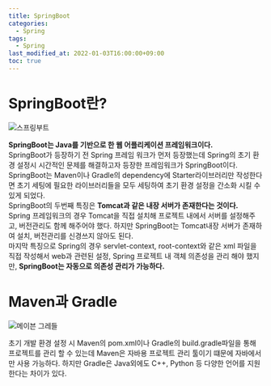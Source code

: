 ```yaml
---
title: SpringBoot
categories: 
  - Spring
tags:
  - Spring
last_modified_at: 2022-01-03T16:00:00+09:00
toc: true
---
```


# SpringBoot란?

![스프링부트](https://user-images.githubusercontent.com/58400107/147909255-2cfbeb7b-73a5-4671-880c-d6915d0d8049.PNG)

**SpringBoot는 Java를 기반으로 한 웹 어플리케이션 프레임워크이다.**<br> 
SpringBoot가 등장하기 전 Spring 프레임 워크가 먼저 등장했는데 Spring의 초기 환경 설정시 시간적인 문제를 해결하고자 등장한 프레임워크가 SpringBoot이다.
SpringBoot는 Maven이나 Gradle의 dependency에 Starter라이브러리만 작성한다면 초기 세팅에 필요한 라이브러리들을 모두 세팅하여 초기 환경 설정을 간소화 시킬 수 있게 되었다.<br>
SpringBoot의 두번째 특징은 **Tomcat과 같은 내장 서버가 존재한다는 것이다.**<br>
Spring 프레임워크의 경우 Tomcat을 직접 설치해 프로젝트 내에서 서버를 설정해주고, 버전관리도 함께 해주어야 했다. 하지만 SpringBoot는 Tomcat내장 서버가 존재하여 설치, 버전관리를 신경쓰지 않아도 된다.<br>
마지막 특징으로 Spring의 경우 servlet-context, root-context와 같은 xml 파일을 직접 작성해서 web과 관련된 설정, Spring 프로젝트 내 객체 의존성을 관리 해야 했지만, **SpringBoot는 자동으로 의존성 관리가 가능하다.**


# Maven과 Gradle

![메이븐 그레들](https://user-images.githubusercontent.com/58400107/147909280-b61a32d1-1bb5-431a-b344-f9e453e5a13e.PNG)


 초기 개발 환경 설정 시 Maven의 pom.xml이나 Gradle의 build.gradle파일을 통해 프로젝트를 관리 할 수 있는데 Maven은 자바용 프로젝트 관리 툴이기 떄문에 자바에서만 사용 가능하다. 하지만 Gradle은 Java외에도 C++, Python 등 다양한 언어를 지원한다는 차이가 있다. 